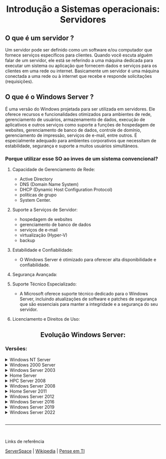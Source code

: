 <h1 align="center">Introdução a Sistemas operacionais: Servidores</h1>

## O que é um servidor ?

Um servidor pode ser definido como um software e/ou computador que fornece serviços específicos para clientes. Quando você escuta alguém falar de um servidor, ele está se referindo a uma máquina dedicada para executar um sistema ou aplicação que fornecem dados e serviços para os clientes em uma rede ou internet. Basicamente um servidor é uma máquina conectada a uma rede ou à internet que recebe e responde solicitações (requisições).

## O que é o Windows Server ?

É uma versão do Windows projetada para ser utilizada em servidores. Ele oferece recursos e funcionalidades otimizados para ambientes de rede, gerenciamento de usuários, armazenamento de dados, execução de aplicativos e outros serviços como suporte a funções de hospedagem de websites, gerenciamento de banco de dados, controle de domínio, gerenciamento de impressão, serviços de e-mail, entre outros. É especialmente adequado para ambientes corporativos que necessitam de estabilidade, segurança e suporte a muitos usuários simultâneos.

### Porque utilizar esse SO ao inves de um sistema convencional?

1. Capacidade de Gerenciamento de Rede:
    - Active Directory
	- DNS (Domain Name System)
	- DHCP (Dynamic Host Configuration Protocol)
	- políticas de grupo
	- System Center.

2. Suporte a Serviços de Servidor:
    - hospedagem de websites
	- gerenciamento de banco de dados
	- serviços de e-mail
	- virtualização (Hyper-V)
	- backup

3. Estabilidade e Confiabilidade:

    - O Windows Server é otimizado para oferecer alta disponibilidade e confiabilidade. 

4. Segurança Avançada:

5. Suporte Técnico Especializado:

    - A Microsoft oferece suporte técnico dedicado para o Windows Server, incluindo atualizações de software e patches de segurança que são essenciais para manter a integridade e a segurança do seu servidor.

6. Licenciamento e Direitos de Uso: 

<h2 align="center">Evolução Windows Server:</h1>

### Versões:

<details>
    <summary>Windows NT Server</summary>

</br>

<p align="center">
  <img src="https://github.com/peagaaa/Win-Server/blob/main/Assets/WinNT.png" alt="Imagem Windows NT">
</p>

    Edições:

    3.1 (Data de lançamento: 27/07/1993)
        Versões:
            Advanced Server
            Workstation

    3.5 (Data de lançamento: 21/09/1994)
        Versões:
            Workstation
            Server

    3.51 (Data de lançamento: 30/05/1995)
        Versões:
            Workstation
            Server

    4.0 (Data de lançamento: 29/07/1996)
        Versões:
            Workstation 
            Server
            Server Enterprise Edition
            Terminal Server
            Embedded

</details>

<details>
    <summary>Windows 2000 Server</summary>

    Data de lançamento: 17/02/2000
</br>

<p align="center">
  <img src="https://github.com/peagaaa/Win-Server/blob/main/Assets/Win2000.png" alt="Imagem Windows 2000">
</p>

    Funcionalidades: 

        Active Directory
        DNS Server
        DHCP Server
        Group Policy
        MMC
        Desfragmentação de disco
        Proteção de arquivos críticos do sistema

    Edições:

        Professional
        Server
        Advanced Server
        Datacenter Server

</details>

<details>
    <summary>Windows Server 2003</summary>

    Data de lançamento: 24/04/2003

</br>

<p align="center">
  <img src="https://github.com/peagaaa/Win-Server/blob/main/Assets/Win2003.png" alt="Imagem Windows 2003">
</p>

    Windows Server 2003 R2 (Data de lançamento: 06/12/2005)

    Funcionalidades:

        Nova versão do servidor IIS
        Internet Explorer 6
        Prevenção de Execução de Dados (DEP)
        Windows Media Player versão 10
        Assistente de Configuração de Segurança
        Adição de recursos de rede

    Edições:

        Datacenter Edition
        Enterprise Edition
        Standard Edition
        Web Edition


</details>

<details>
    <summary>Home Server</summary>

    Data de lançamento: 07/11/2007

    Versão do Windows Server para servidores domésticos

</details>

<details>
    <summary>HPC Server 2008</summary>

    Data de lançamento: 22/09/2008

    Desenvolvido para computação de alto desempenho e resolução de problemas complexos, como:

        Decodificação de genomas
        Animação de filmes
        Análise de riscos financeiros
        Simplificação de simulação de testes de colisão
        Modelagem de soluções de meteorologia global
        Dinâmica de fluido computacional (CFD) e outros problemas altamente complexos.

    Funcionalidades:

        Integração com o Windows Azure na qual pode-se usar recursos em execução de um Datacenter do Windows, para ampliar a capacidade de seu cluster do Windows HPC local.
    
        Com o Windows HPC pode-se usar computadores inativos com Windows 7 para estender a capacidade de computação dos clusters existentes sem precisar comprar hardware adicional.

</details>

<details>
    <summary>Windows Server 2008</summary>

    Data de lançamento: 27/02/2008

</br>

<p align="center">
  <img src="https://github.com/peagaaa/Win-Server/blob/main/Assets/Win2008.png" alt="Imagem Windows 2008">
</p>

    Versões:

        Windows Server 2008 R2 (Data de lançamento: 22/10/2009)

    Funcionalidades:

        Virtualização Hyper-V 
        Server Core (Configuração e manutenção é feita inteiramente através de janelas de interface de linha de comando ou conectando-se à máquina remotamente)
        BitLocker
        IPv6 nativo
        Rede sem fio nativa
        Recuperação baseadas em imagem
        ASLR (randomização de layout de espaço de endereço)
        Firewall do Windows melhorado com configuração padrão segura
        Clustering de failover
        Windows System Resource Manager (gerenciamento de recursos e pode ser usado para controlar a quantidade de recursos que um processo ou um usuário pode usar com base nas prioridades de negócios).
        Melhorias no núcleo do SO
        Melhorias no Active Directory
        Melhorias relacionadas a políticas
        Aperfeiçoamentos de protocolo e criptografia

    Edições:

        Standard
        Enterprise 
        Datacenter 
        Web Server 

</details>

<details>
    <summary>Home Server 2011</summary>

    Data de lançamento: 06/04/2011

     Sistema operacional para servidores domésticos desenvolvido pela Microsoft para suceder o Windows Home Server.

</details>

<details>
    <summary>Windows Server 2012</summary>

</br>

<p align="center">
  <img src="https://github.com/peagaaa/Win-Server/blob/main/Assets/Win2012.png" alt="Imagem Windows 2012">
</p>

    Data de lançamento: 04/09/2012

    Versões: 
    
        Windows Server 2012 R2 (Data de lançamento: 18/10/2013)

    Funcionalidades:

        Interface do Windows 8
        Opções de instalação "Server Core" e "Server com uma GUI" 
        Nova versão do Gerenciador de Servidor
        Nova versão do Gerenciador de tarefas
        Nova versão do Hyper-V
        Servidor web IIS 8.0 da própria Microsoft

    Edições:

        Datacenter
        Standard
        Essentials
        Foundation

</details>

<details>
    <summary>Windows Server 2016</summary>

</br>

<p align="center">
  <img src="https://github.com/peagaaa/Win-Server/blob/main/Assets/Win2016.png" alt="Imagem Windows 2016">
</p>

    Data de lançamento: 12/10/2016

    Funcionalidades:

        Contêineres Windows
        Nano Server
        Interface do Windows 10
        Introdução a recursos para computação em nuvem
        Sistema de ficheiros distribuídos (DFS - Distributed File System)
        Serviços de Terminal (Terminal Services)
        Sistema de logs para anormalidades 

    Edições:

        Nano Server
        Stardard
        Datacenter
        Essentials

</details>

<details>
    <summary>Windows Server 2019</summary>

</br>

<p align="center">
  <img src="https://github.com/peagaaa/Win-Server/blob/main/Assets/Win2019.jpg" alt="Imagem Windows 2019">
</p>

    Data de lançamento: 

    Funcionalidades:

        Melhorias nas tecnologias para computação em nuvem (Windows Azure)

        Windows Admin Center: Uma nova maneira de administrar remotamente a infraestrutura do servidor, melhorar a infraestrutura hiperconvergente e o suporte profundo para o subsistema Linux.   

        Melhorias no desempenho da rede para cargas de trabalho virtuais
        Contêineres do Linux no Windows
        Infraestrutura Hiper-Convergente (IHC)
        Suporte do Kubernetes

</details>

<details>
    <summary>Windows Server 2022</summary>

</br>

<p align="center">
  <img src="https://github.com/peagaaa/Win-Server/blob/main/Assets/Win2022.png" alt="Imagem Windows 2022">
</p>

    Funcionalidades:

    Mais recursos de segurança:

        TPM 2.0[8]
        Servidor de núcleo seguro
        Credential Guard 
        Hypervisor-protected Code Integrity (HVCI)
        Inicialização segura do UEFI
        Proteção de inicialização DMA
        DNS sobre HTTPS
        Criptografia AES-256 no SMB

    Mais recurso de Armazenamento:

        Serviço de Migração de Armazenamento (SMS)
        Compressão do Server Message Block (SMB)
        Segurança e desempenho do armazenamento

    Benefícios do Azure hybrid

    Edições:

        Essentials: Destinado a pequenas empresas, máximo de 25 usuários e 50 dispositivos.

        Standard: Destinado a ambientes VCC físicos ou fracos, Apenas duas máquinas virtuais e um host Hyper-V são considerados utilizáveis.

        Datacenter: Destinado a data centers altamente virtualizados e ambientes de nuvem.

        Azure Datacenter: Projetado para a plataforma Microsoft Azure.

</details>

</br>

-------

</br>

Links de referência

[ServerSpace](https://serverspace.com.br/support/help/windows-server-versions-editions-licensing/) | [Wikipedia](https://pt.wikipedia.org/wiki/Windows_Server) | [Pense em TI](https://penseemti.com.br/artigos/a-historia-do-windows-server/)